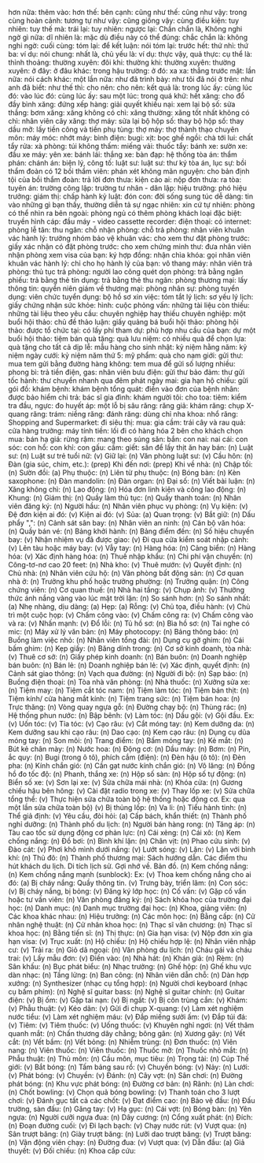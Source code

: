 hơn nữa: 
thêm vào: 
hơn thế: 
bên cạnh: 
cũng như thế: 
cũng như vậy: 
trong cùng hoàn cảnh: 
tương tự như vậy: 
cũng giống vậy: 
cùng điều kiện: 
tuy nhiên: 
tuy thế mà: 
trái lại: 
tuy nhiên: 
ngược lại: 
Chắn chắn là, Không nghi ngờ gì nữa: 
dĩ nhiên là: 
mặc dù điều này có thể đúng: 
chắc chắn là: 
không nghi ngờ: 
cuối cùng: 
tóm lại: 
để kết luận: 
nói tóm lại: 
trước hết: 
thứ nhì: 
thứ ba: 
ví dụ: 
nói chung: 
nhất là, chủ yếu là: 
ví dụ:
thực vậy, quả thực:
cụ thể là:
thỉnh thoảng:
thường xuyên:
đôi khi:
thường khi:
thường xuyên:
thường xuyên:
ở đây:
ở đâu khác:
trong hậu trường:
ở đó:
xa xa:
thẳng trước mặt:
lần nữa:
nói cách khác:
một lần nữa:
như đã trình bày:
như tôi đã nói ở trên:
như anh đã biết:
như thế thì:
cho nên:
cho nên:
kết quả là:
trong lúc ấy:
cùng lúc đó:
vào lúc đó:
cùng lúc ấy:
sau một lúc:
trong quá khứ:
hết xăng:
cho đổ đầy bình xăng:
đứng xếp hàng:
giải quyết khiếu nại:
xem lại bộ số:
sửa thắng:
bơm xăng:
xăng không có chì:
xăng thường:
xăng tốt nhất không có chì:
nhân viên cây xăng:
thợ máy:
sửa lại bộ hộp số:
thay bộ hộp số:
thay dầu mỡ:
lấy tiền công và tiền phụ tùng:
thợ máy:
thợ thành thạo chuyên môn:
máy móc:
nhớt máy:
bình điện:
bugi:
xịt:
bọc ghế ngồi:
chà tới lui:
chất tẩy rửa:
xà phòng:
túi không thấm:
miếng vải:
thuốc tẩy:
bánh xe:
sườn xe:
đầu xe máy:
yên xe:
bánh lái:
thắng xe:
bàn đạp:
hệ thống tòa án:
thẩm phán:
chánh án:
biện lý, công tố:
luật sư:
luật sư:
thư ký tòa án, lục sự:
bồi thẩm đoàn có 12 bồi thẩm viên:
phán xét không mãn nguyện:
cho bản định tội của bồi thẩm đoàn:
trả lời đơn thưa:
kiện cáo ai:
nộp đơn thưa:
ra tòa:
tuyên án:
trường công lập:
trường tư nhân - dân lập:
hiệu trưởng:
phó hiệu trưởng:
giám thị:
chấp hành kỷ luật:
đón con:
đời sống sung túc dễ dàng:
tin vào những gì bạn thấy, thường diễn tả sự ngạc nhiên:
xin cứ tự nhiên:
phòng có thể nhìn ra bên ngoài:
phòng ngủ có thêm phòng khách loại đặc biệt:
truyền hình cáp:
đầu máy - video cassette recorder:
điện thoại:
có internet:
phòng lễ tân:
thu ngân:
chỗ nhận phòng:
chỗ trả phòng:
nhân viên khuân vác hành lý:
trưởng nhóm bảo vệ khuân vác:
cho xem thư đặt phòng trước:
giấy xác nhận có đặt phòng trước:
cho xem chứng minh thư:
đưa nhân viên nhận phòng xem visa của bạn:
ký hợp đồng:
nhận chìa khóa:
gọi nhân viên khuân vác hành lý:
chỉ cho họ hành lý của bạn:
vô thang máy:
nhân viên trả phòng:
thủ tục trả phòng:
người lao công quét dọn phòng:
trả bằng ngân phiếu:
trả bằng thẻ tín dụng:
trả bằng thẻ thu ngân:
phòng thương mại:
lấy thông tin:
quyển niên giám về thương mại:
phòng nhân sự:
phòng tuyển dụng:
viên chức tuyển dụng:
bộ hồ sơ xin việc:
tóm tắt lý lịch:
sơ yếu lý lịch:
giấy chứng nhận sức khỏe:
hình:
cuộc phỏng vấn:
những tài liệu còn thiếu:
những tài liệu theo yêu cầu:
chuyên nghiệp hay thiếu chuyên nghiệp:
một buổi hội thảo:
chủ đề thảo luận:
giấy quảng bá buổi hội thảo:
phòng hội thảo:
được tổ chức tại:
có lấy phí tham dự:
phù hợp nhu cầu của bạn:
dự một buổi hội thảo:
tiệm bán quà tặng:
quà lưu niệm:
có nhiều quà để chọn lựa:
quà tặng cho tất cả dịp lễ:
mẫu hàng cho sinh nhật:
kỷ niệm hằng năm:
kỷ niệm ngày cưới:
kỷ niệm năm thứ 5:
mỹ phẩm:
quà cho nam giới:
gửi thư:
mua tem gửi bằng đường hàng không:
tem mua để gửi số lượng nhiều:
phong bì:
trả tiền điện, gas:
nhân viên bưu điện:
gửi thư bảo đảm:
thư gửi tốc hành:
thư chuyển nhanh qua đêm phát ngày mai:
gia hạn hộ chiếu:
gửi gói đồ:
khám bệnh:
khám bệnh tổng quát:
điền vào đơn của bệnh nhân:
được bảo hiểm chi trả:
bác sĩ gia đình:
khám người tôi:
cho toa:
tiêm:
kiểm tra đầu, ngực:
đo huyết áp:
một lỗ bị sâu răng:
răng giả:
khám răng:
chụp X-quang răng:
trám:
niềng răng:
đánh răng:
dùng chỉ nha khoa:
nhổ răng:
Shopping and Supermarket:
đi siêu thị:
mua:
gia cầm:
trái cây và rau quả:
cửa hàng trưởng:
máy tính tiền:
lối đi có hàng hóa 2 bên cho khách chọn mua:
bán hạ giá:
rừng rậm:
mang theo súng săn:
bắn:
con nai:
nai cái:
con sóc:
con hổ:
con khỉ:
con gấu:
cấm:
giết:
săn để lấy thịt ăn hay bán:
(n) Luật sư:
(n) Luật sư trẻ tuổi nữ:
(v) Giữ lại:
(n) Văn phòng luật sư:
(v) Cầu hôn:
(n) Đàn (gia súc, chim, etc.):
(prep) Khi đến nơi:
(prep) Khi về nhà:
(n) Chập tối:
(n) Sườn đồi:
(a) Phụ thuộc:
(n) Liên từ phụ thuộc:
(n) Bóng bàn:
(n) Kèn saxophone:
(n) Đàn mandolin:
(n) Đàn organ:
(n) Đại số:
(n) Viết bài luận:
(n) Xăng không chì:
(n) Lao động:
(n) Hóa đơn linh kiện và công lao động:
(n) Khung:
(n) Giám thị:
(n) Quầy làm thủ tục:
(n) Quầy thanh toán:
(n) Nhân viên đăng ký:
(n) Người hầu:
(n) Nhân viên phục vụ phòng:
(n) Vụ kiện:
(v) Đệ đơn kiện ai đó:
(v) Kiện ai đó:
(v) Sủa:
(a) Quan trọng:
(v) Bắt giữ:
(n) Dấu phẩy ",":
(n) Cảnh sát sân bay:
(n) Nhân viên an ninh:
(n) Cán bộ văn hóa:
(n) Quầy bán vé:
(n) Bảng khởi hành:
(n) Bảng điểm đến:
(n) Số hiệu chuyến bay:
(v) Nhận nhiệm vụ đã được giao:
(v) Đi qua cửa kiểm soát nhập cảnh:
(v) Lên tàu hoặc máy bay:
(v) Vẫy tay:
(n) Hàng hóa:
(n) Cảng biển:
(n) Hàng hóa:
(v) Xác định hàng hóa:
(n) Thuế nhập khẩu:
(n) Chi phí vận chuyển:
(n) Công-tơ-nơ cao 20 feet:
(n) Nhà kho:
(v) Thuê mướn:
(v) Quyết định:
(n) Chủ nhà:
(n) Nhân viên cứu hộ:
(n) Văn phòng bất động sản:
(n) Cơ quan nhà ở:
(n) Trưởng khu phố hoặc trưởng phường:
(n) Trưởng quận:
(n) Công chứng viên:
(n) Cơ quan thuế:
(n) Nhà hai tầng:
(v) Chụp ảnh:
(v) Thưởng thức ánh nắng vàng vào lúc mặt trời lặn:
(n) So sánh hơn:
(n) So sánh nhất:
(a) Nhẹ nhàng, dịu dàng:
(a) Hẹp:
(a) Rỗng:
(v) Chủ tọa, điều hành:
(v) Chủ trì một cuộc họp:
(v) Chấm công vào:
(v) Chấm công ra:
(v) Chấm công vào và ra:
(v) Nhấn mạnh:
(v) Đổ lỗi:
(n) Tủ hồ sơ:
(n) Bìa hồ sơ:
(n) Tai nghe có mic:
(n) Máy xử lý văn bản:
(n) Máy photocopy:
(n) Bảng thông báo:
(n) Buồng làm việc nhỏ:
(n) Nhân viên tổng đài:
(n) Dụng cụ gỡ ghim:
(n) Cái bấm ghim:
(n) Kẹp giấy:
(n) Băng dính trong:
(n) Cơ sở kinh doanh, tòa nhà:
(v) Thuê cơ sở:
(n) Giấy phép kinh doanh:
(n) Bán buôn:
(n) Doanh nghiệp bán buôn:
(n) Bán lẻ:
(n) Doanh nghiệp bán lẻ:
(v) Xác định, quyết định:
(n) Cảnh sát giao thông:
(n) Vạch qua đường:
(n) Người đi bộ:
(n) Sạp báo:
(n) Buồng điện thoại:
(n) Tòa nhà văn phòng:
(n) Nhà thuốc:
(n) Xưởng sửa xe:
(n) Tiệm may:
(n) Tiệm cắt tóc nam:
(n) Tiệm làm tóc:
(n) Tiệm bán thịt:
(n) Tiệm kính/ cửa hàng mắt kính:
(n) Tiệm trang sức:
(n) Tiệm bán hoa:
(n) Trực thăng:
(n) Vòng quay ngựa gỗ:
(n) Đường chạy bộ:
(n) Thùng rác:
(n) Hệ thống phun nước:
(n) Bập bênh:
(v) Làm tóc:
(n) Dầu gội:
                   (v) Gội đầu. Ex: 
(v) Uốn tóc:
(v) Tỉa tóc:
(v) Cạo râu:
(v) Cắt móng tay:
(n) Kem dưỡng da:
(n) Kem dưỡng sau khi cạo râu:
(n) Dao cạo:
(n) Kem cạo râu:
(n) Dụng cụ dũa móng tay:
(n) Son môi:
(n) Trang điểm:
(n) Bấm móng tay:
(n) Kẻ mắt:
(n) Bút kẻ chân mày:
(n) Nước hoa:
(n) Động cơ:
(n) Dầu máy:
(n) Bơm:
(n) Pin, ắc quy:
(n) Bugi (trong ô tô), phích cắm (điện):
(n) Đèn hậu (ô tô):
(n) Đèn pha:
(n) Kính chắn gió:
(n) Cần gạt nước kính chắn gió:
(n) Vô lăng:
(n) Đồng hồ đo tốc độ:
(n) Phanh, thắng xe:
(n) Hộp số sàn:
(n) Hộp số tự động:
(n) Biển số xe:
(v) Sơn lại xe:
(v) Sửa chữa mái nhà:
(n) Khóa cửa:
(n) Gương chiếu hậu bên hông:
(v) Cài đặt radio trong xe:
(v) Thay lốp xe:
(v) Sửa chữa tổng thể:
(v) Thực hiện sửa chữa toàn bộ hệ thống hoặc động cơ. Ex: qua một lần sửa chữa toàn bộ)
(v) Bị thủng lốp:
(n) Va li:
(n) Tiểu hành tinh:
(n) Thể giả định:
(v) Yêu cầu, đòi hỏi:
(a) Cấp bách, khẩn thiết:
(n) Thành phố nghỉ dưỡng:
(n) Thành phố du lịch:
(n) Người bán hàng rong:
(n) Tăng áp:
(n) Tàu cao tốc sử dụng động cơ phản lực:
(n) Cái xẻng:
(n) Cái xô:
(n) Kem chống nắng:
(n) Đồ bơi:
(n) Bình khí lặn:
(n) Chân vịt:
(n) Phao cứu sinh:
(v) Đào cát:
(v) Phơi khô mình dưới nắng:
(v) Lướt sóng:
(v) Lặn:
(v) Lặn với bình khí:
(n) Thủ đô:
(n) Thành phố thương mại:
Sách hướng dẫn.
Các điểm thu hút khách du lịch.
Di tích lịch sử.
Gợi nhớ về.
Bản đồ.
(n) Kem chống nắng:
(n) Kem chống nắng mạnh (sunblock):
Ex: 
(v) Thoa kem chống nắng cho ai đó:
(a) Bị cháy nắng:
Quầy thông tin.
(v) Trưng bày, triển lãm:
(n) Con sóc:
(v) Bị cháy nắng, bị bỏng:
(v) Đăng ký lớp học:
(n) Cố vấn:
(v) Gặp cố vấn hoặc tư vấn viên:
(n) Văn phòng đăng ký:
(n) Sách khóa học của trường đại học:
(n) Danh mục:
(n) Danh mục trường đại học:
(n) Khoa, giảng viên:
(n) Các khoa khác nhau:
(n) Hiệu trưởng:
(n) Các môn học:
(n) Bằng cấp:
(n) Cử nhân nghệ thuật:
(n) Cử nhân khoa học:
(n) Thạc sĩ văn chương:
(n) Thạc sĩ khoa học:
(n) Bằng tiến sĩ:
(n) Thị thực:
(n) Gia hạn visa:
(v) Nộp đơn xin gia hạn visa:
(v) Trục xuất:
(n) Hộ chiếu:
(n) Hộ chiếu hợp lệ:
(n) Nhân viên nhập cư:
(v) Trải ra:
(n) Giỏ dã ngoại:
(n) Văn phòng du lịch:
(n) Cháu gái và cháu trai:
(v) Lấy mẫu đơn:
(v) Điền vào:
(n) Nhà hát:
(n) Khán giả:
(n) Rèm:
(n) Sân khấu:
(n) Bục phát biểu:
(n) Nhạc trưởng:
(n) Ghế hộp:
(n) Ghế khu vực dàn nhạc:
(n) Tầng lửng:
(n) Ban công:
(n) Nhân viên dẫn chỗ:
(n) Dàn hợp xướng:
(n) Synthesizer (nhạc cụ tổng hợp):
(n) Người chơi keyboard (nhạc cụ bấm phím):
(n) Nghệ sĩ guitar bass:
(n) Nghệ sĩ guitar chính:
(n) Guitar điện:
(v) Bị ốm:
(v) Gặp tai nạn:
(v) Bị ngất:
(v) Bị côn trùng cắn:
(v) Khám:
(v) Phẫu thuật:
(v) Kéo dãn:
(v) Gửi đi chụp X-quang:
(v) Làm xét nghiệm nước tiểu:
(v) Làm xét nghiệm máu:
(v) Đắp miếng sưởi ấm:
(v) Đắp túi đá:
(v) Tiêm:
(v) Tiêm thuốc:
(v) Uống thuốc:
(v) Khuyên nghỉ ngơi:
(n) Vết thâm quanh mắt:
(n) Chấn thương dây chằng; bông gân:
(n) Xương gãy:
(n) Vết cắt:
(n) Vết bầm:
(n) Vết bỏng:
(n) Nhiễm trùng:
(n) Đơn thuốc:
(n) Viên nang:
(n) Viên thuốc:
(n) Viên thuốc:
(n) Thuốc mỡ:
(n) Thuốc nhỏ mắt:
(n) Phẫu thuật:
(n) Thủ môn:
(n) Cầu môn, mục tiêu:
(n) Trọng tài:
(n) Cúp Thế giới:
(v) Bắt bóng:
(n) Tấm bảng sau rổ:
(v) Chuyền bóng:
(v) Nảy:
(n) Lưới:
(v) Phát bóng:
(v) Chuyền:
(v) Đánh:
(n) Cây vợt:
(n) Sân chơi:
(n) Đường phát bóng:
(n) Khu vực phát bóng:
(n) Đường cơ bản:
(n) Rãnh:
(n) Làn chơi:
(n) Chốt bowling:
(v) Chọn quả bóng bowling:
(v) Thanh toán cho 3 lượt chơi:
(v) Đánh gục tất cả các chốt:
(v) Đạt điểm cao:
(n) Bảo vệ đầu:
(n) Đấu trường, sàn đấu:
(n) Găng tay:
(v) Hạ gục:
(n) Cái vợt:
(n) Bóng bàn:
(n) Yên ngựa:
(n) Người cưỡi ngựa đua:
(n) Dây cương:
(n) Cổng xuất phát:
(n) Đích:
(n) Đoạn đường cuối:
(v) Đi lạch bạch:
(v) Chạy nước rút:
(v) Vượt qua:
(n) Sân trượt băng:
(n) Giày trượt băng:
(n) Lưỡi dao trượt băng:
(v) Trượt băng:
(n) Vận động viên chạy:
(n) Đường đua:
(v) Vượt qua:
(v) Dẫn đầu:
(a) Giả thuyết:
(v) Đối chiếu:
(n) Khoa cấp cứu:
